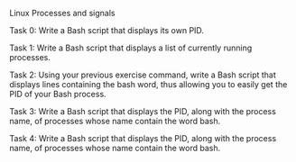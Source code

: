 Linux Processes and signals 

Task 0: Write a Bash script that displays its own PID.

Task 1: Write a Bash script that displays a list of currently running processes.

Task 2: Using your previous exercise command, write a Bash script that displays lines containing the bash word, thus allowing you to easily get the PID of your Bash process.


Task 3: Write a Bash script that displays the PID, along with the process name, of processes whose name contain the word bash.

Task 4: Write a Bash script that displays the PID, along with the process name, of processes whose name contain the word bash.